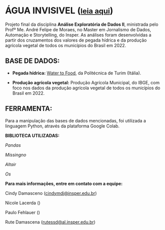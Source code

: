 # **ÁGUA INVISIVEL** (<small>[leia aqui](https://aguainvisivel.fehla.xyz/)</small>)

Projeto final da disciplina **Análise Exploratória de Dados II**, ministrada pelo Profº Me. André Felipe de Moraes, no Master em Jornalismo de Dados, Automação e Storytelling, do Insper. As análises foram desenvolvidas a partir dos cruzamentos dos valores de pegada hídrica e da produção agrícola vegetal de todos os municípios do Brasil em 2022.

## **BASE DE DADOS:**

- **Pegada hídrica:** [Water to Food](https://www.watertofood.org/), da Politécnica de Turim (Itália).

- **Produção agrícola vegetal:** Produção Agrícola Municipal, do IBGE, com foco nos dados da produção agrícola vegetal de todos os municípios do Brasil em 2022.

## **FERRAMENTA:**

Para a manipulação das bases de dados mencionadas, foi utilizada a linguagem Python, através da plataforma Google Colab.

**BIBLIOTECA UTILIZADAS:**

*Pandas*

*Missingno*

*Altair*

*Os*


**Para mais informações, entre em contato com a equipe:**

Cindy Damasceno (cindymdj@insper.edu.br)

Nicole Lacerda ()

Paulo Fehlauer ()

Rute Damascena (rutessd@al.insper.edu.br)
